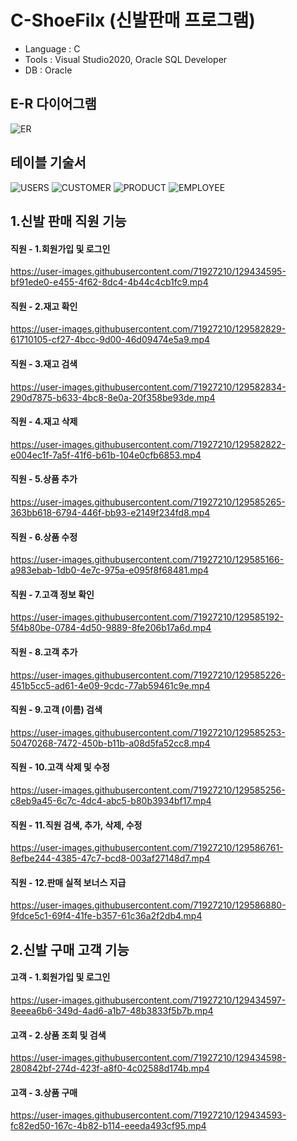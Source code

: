 # C-ShoeFilx (신발판매 프로그램)
- Language : C
- Tools : Visual Studio2020, Oracle SQL Developer
- DB : Oracle 

## E-R 다이어그램
![ER](https://user-images.githubusercontent.com/71927210/129653519-002cdf1b-6011-4904-9fba-0b07524e1dae.png)
## 테이블 기술서
![USERS](https://user-images.githubusercontent.com/71927210/129653837-4cbb3750-c35f-4ff3-9935-631e83b783b4.png)
![CUSTOMER](https://user-images.githubusercontent.com/71927210/129653876-b08849cb-3e67-40fa-825d-daa7e924344f.png)
![PRODUCT](https://user-images.githubusercontent.com/71927210/129653918-16bd96af-d3f7-42fc-95ed-c3fc129f86a1.png)
![EMPLOYEE](https://user-images.githubusercontent.com/71927210/129653972-812430ef-8e02-4236-9e84-abef56534c3c.png)

## 1.신발 판매 직원 기능

#### 직원 - 1.회원가입 및 로그인
https://user-images.githubusercontent.com/71927210/129434595-bf91ede0-e455-4f62-8dc4-4b44c4cb1fc9.mp4

#### 직원 - 2.재고 확인
https://user-images.githubusercontent.com/71927210/129582829-61710105-cf27-4bcc-9d00-46d09474e5a9.mp4

#### 직원 - 3.재고 검색
https://user-images.githubusercontent.com/71927210/129582834-290d7875-b633-4bc8-8e0a-20f358be93de.mp4

#### 직원 - 4.재고 삭제
https://user-images.githubusercontent.com/71927210/129582822-e004ec1f-7a5f-41f6-b61b-104e0cfb6853.mp4

#### 직원 - 5.상품 추가
https://user-images.githubusercontent.com/71927210/129585265-363bb618-6794-446f-bb93-e2149f234fd8.mp4

#### 직원 - 6.상품 수정
https://user-images.githubusercontent.com/71927210/129585166-a983ebab-1db0-4e7c-975a-e095f8f68481.mp4

#### 직원 - 7.고객 정보 확인
https://user-images.githubusercontent.com/71927210/129585192-5f4b80be-0784-4d50-9889-8fe206b17a6d.mp4

#### 직원 - 8.고객 추가
https://user-images.githubusercontent.com/71927210/129585226-451b5cc5-ad61-4e09-9cdc-77ab59461c9e.mp4

#### 직원 - 9.고객 (이름) 검색
https://user-images.githubusercontent.com/71927210/129585253-50470268-7472-450b-b11b-a08d5fa52cc8.mp4

#### 직원 - 10.고객 삭제 및 수정
https://user-images.githubusercontent.com/71927210/129585256-c8eb9a45-6c7c-4dc4-abc5-b80b3934bf17.mp4

#### 직원 - 11.직원 검색, 추가, 삭제, 수정 
https://user-images.githubusercontent.com/71927210/129586761-8efbe244-4385-47c7-bcd8-003af27148d7.mp4

#### 직원 - 12.판매 실적 보너스 지급
https://user-images.githubusercontent.com/71927210/129586880-9fdce5c1-69f4-41fe-b357-61c36a2f2db4.mp4


## 2.신발 구매 고객 기능
#### 고객 - 1.회원가입 및 로그인
https://user-images.githubusercontent.com/71927210/129434597-8eeea6b6-349d-4ad6-a1b7-48b3833f5b7b.mp4

#### 고객 - 2.상품 조회 및 검색
https://user-images.githubusercontent.com/71927210/129434598-280842bf-274d-423f-a8f0-4c02588d174b.mp4

#### 고객 - 3.상품 구매
https://user-images.githubusercontent.com/71927210/129434593-fc82ed50-167c-4b82-b114-eeeda493cf95.mp4

